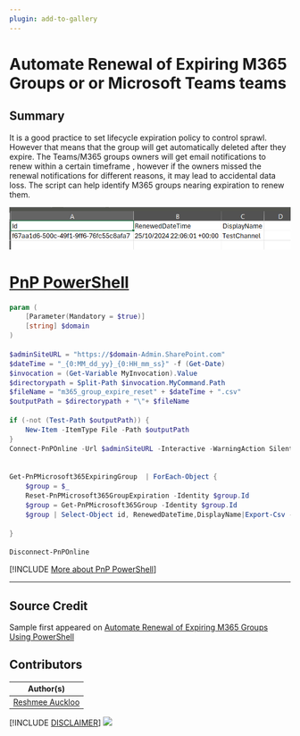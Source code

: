```yaml
---
plugin: add-to-gallery
---
```


# Automate Renewal of Expiring M365 Groups or or Microsoft Teams teams

## Summary

It is a good practice to set lifecycle expiration policy to control sprawl. However that means that the group will get automatically deleted after they expire. The Teams/M365 groups owners will get email notifications to renew within a certain timeframe , however if the owners missed the renewal notifications for different reasons, it may lead to accidental data loss. The script can help identify M365 groups nearing expiration to renew them.

![Example Screenshot](assets/example.png)

# [PnP PowerShell](#tab/pnpps)

```powershell
param (
    [Parameter(Mandatory = $true)]
    [string] $domain
)

$adminSiteURL = "https://$domain-Admin.SharePoint.com"
$dateTime = "_{0:MM_dd_yy}_{0:HH_mm_ss}" -f (Get-Date)
$invocation = (Get-Variable MyInvocation).Value
$directorypath = Split-Path $invocation.MyCommand.Path
$fileName = "m365_group_expire_reset" + $dateTime + ".csv"
$outputPath = $directorypath + "\"+ $fileName

if (-not (Test-Path $outputPath)) {
    New-Item -ItemType File -Path $outputPath
}
Connect-PnPOnline -Url $adminSiteURL -Interactive -WarningAction SilentlyContinue


Get-PnPMicrosoft365ExpiringGroup  | ForEach-Object {
    $group = $_
    Reset-PnPMicrosoft365GroupExpiration -Identity $group.Id
    $group = Get-PnPMicrosoft365Group -Identity $group.Id
    $group | Select-Object id, RenewedDateTime,DisplayName|Export-Csv -Path $outputPath -NoTypeInformation -Append

}

Disconnect-PnPOnline
```
[!INCLUDE [More about PnP PowerShell](../../docfx/includes/MORE-PNPPS.md)]

***

## Source Credit

Sample first appeared on [Automate Renewal of Expiring M365 Groups Using PowerShell](https://reshmeeauckloo.com/posts/powershell-renew-expiring-m365-group/)


## Contributors

| Author(s) |
|-----------|
| [Reshmee Auckloo](https://github.com/reshmee011) |


[!INCLUDE [DISCLAIMER](../../docfx/includes/DISCLAIMER.md)]
<img src="https://m365-visitor-stats.azurewebsites.net/script-samples/scripts/aad-renew-m365-group" aria-hidden="true" />

